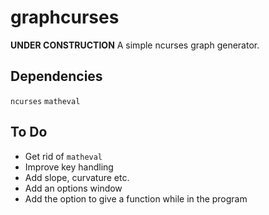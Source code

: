 # graphcurses

**UNDER CONSTRUCTION**
A simple ncurses graph generator.

## Dependencies

`ncurses`
`matheval`

## To Do

* Get rid of `matheval`
* Improve key handling
* Add slope, curvature etc.
* Add an options window
* Add the option to give a function while in the program

